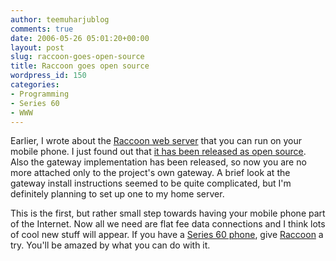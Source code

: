 ```yaml
---
author: teemuharjublog
comments: true
date: 2006-05-26 05:01:20+00:00
layout: post
slug: raccoon-goes-open-source
title: Raccoon goes open source
wordpress_id: 150
categories:
- Programming
- Series 60
- WWW
---
```


Earlier, I wrote about the [Raccoon web server](http://www.teemuharju.net/2006/05/03/how-about-running-a-web-server-on-your-mobile-phone/) that you can run on your mobile phone. I just found out that [it has been released as open source](http://opensource.nokia.com/projects/mobile-web-server/). Also the gateway implementation has been released, so now you are no more attached only to the project's own gateway. A brief look at the gateway install instructions seemed to be quite complicated, but I'm definitely planning to set up one to my home server.

This is the first, but rather small step towards having your mobile phone part of the Internet. Now all we need are flat fee data connections and I think lots of cool new stuff will appear. If you have a [Series 60 phone](http://www.forum.nokia.com/main/0,,150,00.html?matrixType=s60), give [Raccoon](http://research.nokia.com/research/projects/mobile-web-server/phone-software.html) a try. You'll be amazed by what you can do with it.
